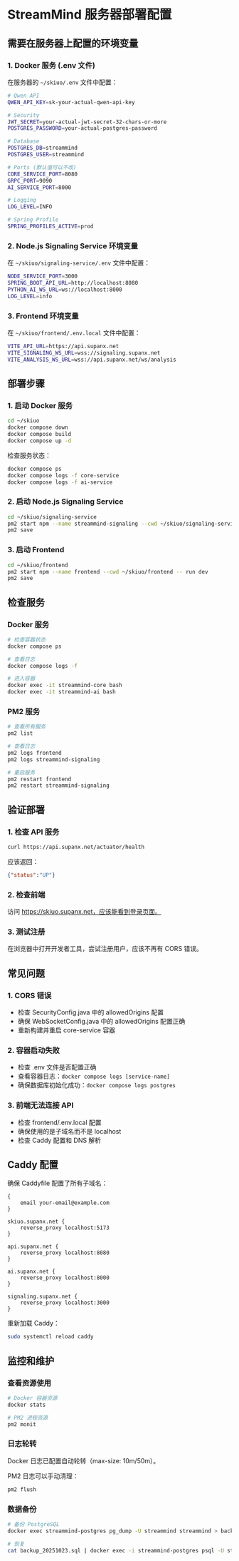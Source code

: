 # StreamMind 服务器部署配置

## 需要在服务器上配置的环境变量

### 1. Docker 服务 (.env 文件)

在服务器的 `~/skiuo/.env` 文件中配置：

```bash
# Qwen API
QWEN_API_KEY=sk-your-actual-qwen-api-key

# Security
JWT_SECRET=your-actual-jwt-secret-32-chars-or-more
POSTGRES_PASSWORD=your-actual-postgres-password

# Database
POSTGRES_DB=streammind
POSTGRES_USER=streammind

# Ports (默认值可以不改)
CORE_SERVICE_PORT=8080
GRPC_PORT=9090
AI_SERVICE_PORT=8000

# Logging
LOG_LEVEL=INFO

# Spring Profile
SPRING_PROFILES_ACTIVE=prod
```

### 2. Node.js Signaling Service 环境变量

在 `~/skiuo/signaling-service/.env` 文件中配置：

```bash
NODE_SERVICE_PORT=3000
SPRING_BOOT_API_URL=http://localhost:8080
PYTHON_AI_WS_URL=ws://localhost:8000
LOG_LEVEL=info
```

### 3. Frontend 环境变量

在 `~/skiuo/frontend/.env.local` 文件中配置：

```bash
VITE_API_URL=https://api.supanx.net
VITE_SIGNALING_WS_URL=wss://signaling.supanx.net
VITE_ANALYSIS_WS_URL=wss://api.supanx.net/ws/analysis
```

## 部署步骤

### 1. 启动 Docker 服务

```bash
cd ~/skiuo
docker compose down
docker compose build
docker compose up -d
```

检查服务状态：
```bash
docker compose ps
docker compose logs -f core-service
docker compose logs -f ai-service
```

### 2. 启动 Node.js Signaling Service

```bash
cd ~/skiuo/signaling-service
pm2 start npm --name streammind-signaling --cwd ~/skiuo/signaling-service -- start
pm2 save
```

### 3. 启动 Frontend

```bash
cd ~/skiuo/frontend
pm2 start npm --name frontend --cwd ~/skiuo/frontend -- run dev
pm2 save
```

## 检查服务

### Docker 服务
```bash
# 检查容器状态
docker compose ps

# 查看日志
docker compose logs -f

# 进入容器
docker exec -it streammind-core bash
docker exec -it streammind-ai bash
```

### PM2 服务
```bash
# 查看所有服务
pm2 list

# 查看日志
pm2 logs frontend
pm2 logs streammind-signaling

# 重启服务
pm2 restart frontend
pm2 restart streammind-signaling
```

## 验证部署

### 1. 检查 API 服务
```bash
curl https://api.supanx.net/actuator/health
```

应该返回：
```json
{"status":"UP"}
```

### 2. 检查前端
访问 https://skiuo.supanx.net，应该能看到登录页面。

### 3. 测试注册
在浏览器中打开开发者工具，尝试注册用户，应该不再有 CORS 错误。

## 常见问题

### 1. CORS 错误
- 检查 SecurityConfig.java 中的 allowedOrigins 配置
- 确保 WebSocketConfig.java 中的 allowedOrigins 配置正确
- 重新构建并重启 core-service 容器

### 2. 容器启动失败
- 检查 .env 文件是否配置正确
- 查看容器日志：`docker compose logs [service-name]`
- 确保数据库初始化成功：`docker compose logs postgres`

### 3. 前端无法连接 API
- 检查 frontend/.env.local 配置
- 确保使用的是子域名而不是 localhost
- 检查 Caddy 配置和 DNS 解析

## Caddy 配置

确保 Caddyfile 配置了所有子域名：

```caddy
{
    email your-email@example.com
}

skiuo.supanx.net {
    reverse_proxy localhost:5173
}

api.supanx.net {
    reverse_proxy localhost:8080
}

ai.supanx.net {
    reverse_proxy localhost:8000
}

signaling.supanx.net {
    reverse_proxy localhost:3000
}
```

重新加载 Caddy：
```bash
sudo systemctl reload caddy
```

## 监控和维护

### 查看资源使用
```bash
# Docker 容器资源
docker stats

# PM2 进程资源
pm2 monit
```

### 日志轮转
Docker 日志已配置自动轮转（max-size: 10m/50m）。

PM2 日志可以手动清理：
```bash
pm2 flush
```

### 数据备份
```bash
# 备份 PostgreSQL
docker exec streammind-postgres pg_dump -U streammind streammind > backup_$(date +%Y%m%d).sql

# 恢复
cat backup_20251023.sql | docker exec -i streammind-postgres psql -U streammind streammind
```
